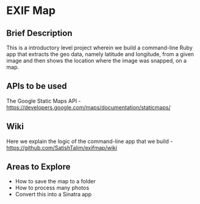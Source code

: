 EXIF Map
========


Brief Description
-----------------

This is a introductory level project wherein we build a command-line Ruby app that extracts the geo data, namely latitude and longitude, from a given image and then shows the location where the image was snapped, on a map.


APIs to be used
---------------

The Google Static Maps API - https://developers.google.com/maps/documentation/staticmaps/


Wiki
----

Here we explain the logic of the command-line app that we build - https://github.com/SatishTalim/exifmap/wiki


Areas to Explore
----------------
* How to save the map to a folder
* How to process many photos
* Convert this into a Sinatra app
